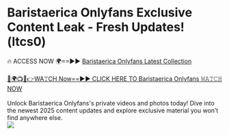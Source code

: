 # Baristaerica Onlyfans Exclusive Content Leak - Fresh Updates! (ltcs0)

🔥 ACCESS NOW 🌍==►► <a href="https://tinyurl.com/kvy9nzfs" rel="nofollow">Baristaerica Onlyfans Latest Collection</a>
<br><br>
[🔴🌍📺📱👉WA𝚃CH Now==►► CLICK HERE TO Baristaerica Onlyfans 𝚆𝙰𝚃𝙲𝙷 NOW](https://tinyurl.com/kvy9nzfs)
<br><br>
Unlock Baristaerica Onlyfans's private videos and photos today! Dive into the newest 2025 content updates and explore exclusive material you won’t find anywhere else.
<br>
<a href="https://tinyurl.com/kvy9nzfs" rel="nofollow" data-target="animated-image.originalLink"><img src="https://camo.githubusercontent.com/8a4f000d20f83aca3bf7ec5f350d767afa0574a8a352519fd8cfa583a6f93a33/68747470733a2f2f692e696d6775722e636f6d2f644a486b345a712e676966" data-canonical-src="https://i.imgur.com/dJHk4Zq.gif" style="max-width: 100%; display: inline-block;" data-target="animated-image.originalImage"></a>
<br>
